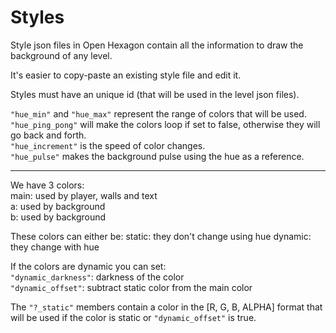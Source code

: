 # Styles #

Style json files in Open Hexagon contain all the
information to draw the background of any level.

It's easier to copy-paste an existing style file
and edit it.

Styles must have an unique id (that will be used
in the level json files).

`"hue_min"` and `"hue_max"` represent the range of
colors that will be used. </br>
`"hue_ping_pong"` will make the colors loop if
set to false, otherwise they will go back and
forth.</br>
`"hue_increment"` is the speed of color changes.</br>
`"hue_pulse"` makes the background pulse using
the hue as a reference.


----------


We have 3 colors:</br>
		main: used by player, walls and text</br>
	a: used by background</br>
	b: used by background</br>
	
These colors can either be:
	static: they don't change using hue
	dynamic: they change with hue
	
If the colors are dynamic you can set:</br>
	`"dynamic_darkness"`: darkness of the color</br>
	`"dynamic_offset"`: subtract static color from
					  the main color

The `"?_static"` members contain a color in the
[R, G, B, ALPHA] format that will be used if
the color is static or `"dynamic_offset"` is true.
